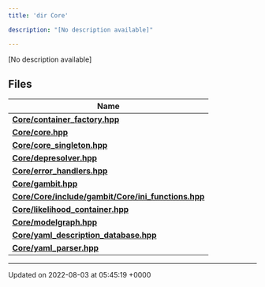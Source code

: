 ```yaml
---
title: 'dir Core'

description: "[No description available]"

---
```







[No description available]

## Files

| Name           |
| -------------- |
| **[Core/container_factory.hpp](/documentation/code/gambit_sphinx/files/container__factory_8hpp/#file-container-factory.hpp)**  |
| **[Core/core.hpp](/documentation/code/gambit_sphinx/files/core_8hpp/#file-core.hpp)**  |
| **[Core/core_singleton.hpp](/documentation/code/gambit_sphinx/files/core__singleton_8hpp/#file-core-singleton.hpp)**  |
| **[Core/depresolver.hpp](/documentation/code/gambit_sphinx/files/depresolver_8hpp/#file-depresolver.hpp)**  |
| **[Core/error_handlers.hpp](/documentation/code/gambit_sphinx/files/error__handlers_8hpp/#file-error-handlers.hpp)**  |
| **[Core/gambit.hpp](/documentation/code/gambit_sphinx/files/gambit_8hpp/#file-gambit.hpp)**  |
| **[Core/Core/include/gambit/Core/ini_functions.hpp](/documentation/code/gambit_sphinx/files/core_2include_2gambit_2core_2ini__functions_8hpp/#file-core/include/gambit/core/ini-functions.hpp)**  |
| **[Core/likelihood_container.hpp](/documentation/code/gambit_sphinx/files/likelihood__container_8hpp/#file-likelihood-container.hpp)**  |
| **[Core/modelgraph.hpp](/documentation/code/gambit_sphinx/files/modelgraph_8hpp/#file-modelgraph.hpp)**  |
| **[Core/yaml_description_database.hpp](/documentation/code/gambit_sphinx/files/yaml__description__database_8hpp/#file-yaml-description-database.hpp)**  |
| **[Core/yaml_parser.hpp](/documentation/code/gambit_sphinx/files/yaml__parser_8hpp/#file-yaml-parser.hpp)**  |






-------------------------------

Updated on 2022-08-03 at 05:45:19 +0000
